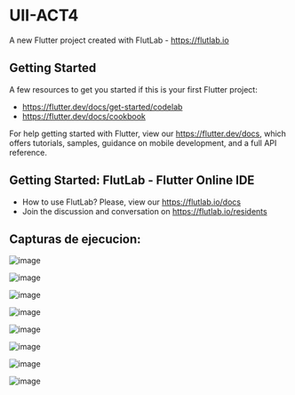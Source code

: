 # UII-ACT4

A new Flutter project created with FlutLab - https://flutlab.io

## Getting Started

A few resources to get you started if this is your first Flutter project:

- https://flutter.dev/docs/get-started/codelab
- https://flutter.dev/docs/cookbook

For help getting started with Flutter, view our
https://flutter.dev/docs, which offers tutorials,
samples, guidance on mobile development, and a full API reference.

## Getting Started: FlutLab - Flutter Online IDE

- How to use FlutLab? Please, view our https://flutlab.io/docs
- Join the discussion and conversation on https://flutlab.io/residents

## Capturas de ejecucion:

![image](https://github.com/JorgeMeza123/UII-Act4/assets/143548420/3ac8097d-5196-4683-8a9c-def145f213af)

![image](https://github.com/JorgeMeza123/UII-Act4/assets/143548420/5311108c-b7ad-4209-a39f-e4c41e5b1504)

![image](https://github.com/JorgeMeza123/UII-Act4/assets/143548420/23fa634a-930c-4625-84f7-e3174f888d50)

![image](https://github.com/JorgeMeza123/UII-Act4/assets/143548420/eb117b28-0c00-4ef8-a1f1-1d1f124842fe)

![image](https://github.com/JorgeMeza123/UII-Act4/assets/143548420/e7eef728-40aa-43a2-9388-a51f865e68eb)

![image](https://github.com/JorgeMeza123/UII-Act4/assets/143548420/5eaa4a26-b0b1-426a-a382-07144ad8b51e)

![image](https://github.com/JorgeMeza123/UII-Act4/assets/143548420/dd8042fe-3c9d-4ae2-8b69-337701247300)

![image](https://github.com/JorgeMeza123/UII-Act4/assets/143548420/5292b81d-14ee-4931-824e-07c533d0dba3)








